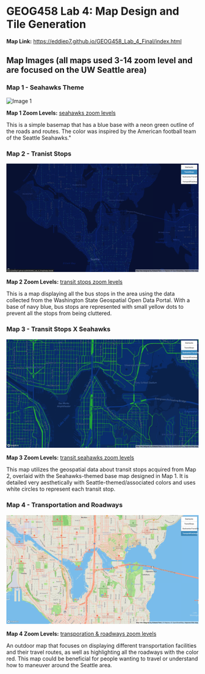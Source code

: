 # GEOG458 Lab 4: Map Design and Tile Generation

**Map Link:** https://eddiep7.github.io/GEOG458_Lab_4_Final/index.html

## Map Images (all maps used 3-14 zoom level and are focused on the UW Seattle area)

### Map 1 - Seahawks Theme

![Image 1](/img/seahawks.png)

**Map 1 Zoom Levels:** [seahawks zoom levels](/assets/seahawks)

This is a simple basemap that has a blue base with a neon green outline of the roads and routes. The color was inspired by the American football team of the Seattle Seahawks."

### Map 2 - Tranist Stops

![Image 2](/img/transitstops.png)

**Map 2 Zoom Levels:** [transit stops zoom levels](/assets/TransitStops)

This is a map displaying all the bus stops in the area using the data collected from the Washington State Geospatial Open Data Portal. With a base of navy blue, bus stops are represented with small yellow dots to prevent all the stops from being cluttered.

### Map 3 - Transit Stops X Seahawks

![Image 3](/img/seahawksxtransit.png)

**Map 3 Zoom Levels:** [transit seahawks zoom levels](/assets/seahawksxTransitStops)

This map utilizes the geospatial data about transit stops acquired from Map 2, overlaid with the Seahawks-themed base map designed in Map 1. It is detailed very aesthetically with Seattle-themed/associated colors and uses white circles to represent each transit stop.

### Map 4 - Transportation and Roadways

![Image 4](/img/transpo&roadways.png)

**Map 4 Zoom Levels:** [transporation & roadways zoom levels](/assets/transpoXroadways)

An outdoor map that focuses on displaying different transportation facilities and their travel routes, as well as highlighting all the roadways with the color red. This map could be beneficial for people wanting to travel or understand how to maneuver around the Seattle area.

